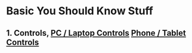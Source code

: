 # Basic You Should Know Stuff

## 1. Controls, [PC / Laptop Controls](https://github.com/Brick-Roblox/Brick/blob/main/Files/PCLaptopControls.md) [Phone / Tablet Controls](https://github.com/Brick-Roblox/Brick/blob/main/Files/PhoneTabletControls.md)
